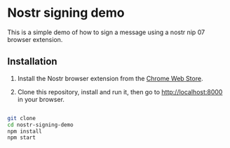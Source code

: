 # Nostr signing demo

This is a simple demo of how to sign a message using a nostr nip 07 browser extension.

## Installation

1. Install the Nostr browser extension from the [Chrome Web Store](https://chrome.google.com/webstore/detail/alby-bitcoin-lightning-wa/iokeahhehimjnekafflcihljlcjccdbe).

2. Clone this repository, install and run it, then go to [http://localhost:8000](http://localhost:8000) in your browser.

```bash

git clone
cd nostr-signing-demo
npm install
npm start

```
